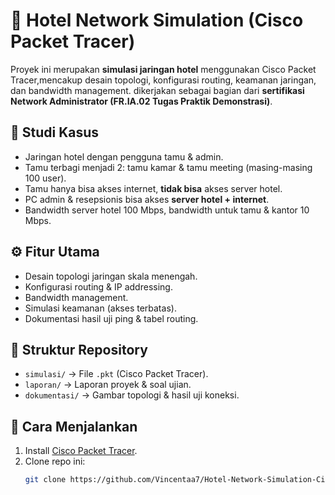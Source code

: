 # 🏨 Hotel Network Simulation (Cisco Packet Tracer)

Proyek ini merupakan **simulasi jaringan hotel** menggunakan Cisco Packet Tracer,mencakup desain topologi, konfigurasi routing, keamanan jaringan, dan bandwidth management. dikerjakan sebagai bagian dari **sertifikasi Network Administrator (FR.IA.02 Tugas Praktik Demonstrasi)**.

## 📌 Studi Kasus
- Jaringan hotel dengan pengguna tamu & admin.
- Tamu terbagi menjadi 2: tamu kamar & tamu meeting (masing-masing 100 user).
- Tamu hanya bisa akses internet, **tidak bisa** akses server hotel.
- PC admin & resepsionis bisa akses **server hotel + internet**.
- Bandwidth server hotel 100 Mbps, bandwidth untuk tamu & kantor 10 Mbps.

## ⚙️ Fitur Utama
- Desain topologi jaringan skala menengah.
- Konfigurasi routing & IP addressing.
- Bandwidth management.
- Simulasi keamanan (akses terbatas).
- Dokumentasi hasil uji ping & tabel routing.

## 📂 Struktur Repository
- `simulasi/` → File `.pkt` (Cisco Packet Tracer).
- `laporan/` → Laporan proyek & soal ujian.
- `dokumentasi/` → Gambar topologi & hasil uji koneksi.

## 🚀 Cara Menjalankan
1. Install [Cisco Packet Tracer](https://www.netacad.com/courses/packet-tracer).
2. Clone repo ini:
   ```bash
   git clone https://github.com/Vincentaa7/Hotel-Network-Simulation-CiscoPacketTracer.git
